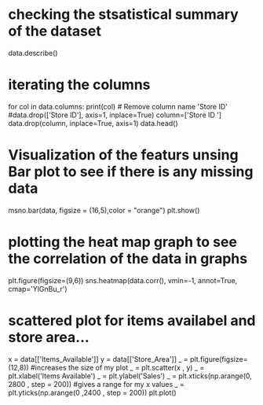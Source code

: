 # checking the stsatistical summary of the dataset
data.describe()
# iterating the columns
for col in data.columns:
    print(col)
    # Remove column name 'Store ID'
#data.drop(['Store ID'], axis=1, inplace=True)
column=['Store ID ']
data.drop(column, inplace=True, axis=1)
data.head()
# Visualization of the featurs unsing Bar plot to see if there is any missing data
msno.bar(data, figsize = (16,5),color = "orange")
plt.show()
# plotting the heat map graph to see the correlation of the data in graphs 
plt.figure(figsize=(9,6))
sns.heatmap(data.corr(), vmin=-1, annot=True, cmap='YlGnBu_r')
# scattered plot for items availabel and store area...

x = data[['Items_Available']]
y = data[['Store_Area']]
_ = plt.figure(figsize=(12,8))  #increases the size of my plot
_ = plt.scatter(x , y)
_ = plt.xlabel('Items Available')
_ = plt.ylabel('Sales')
_ = plt.xticks(np.arange(0, 2800 , step = 200))  #gives a range for my x values
_ = plt.yticks(np.arange(0 ,2400 , step = 200))
plt.plot()
